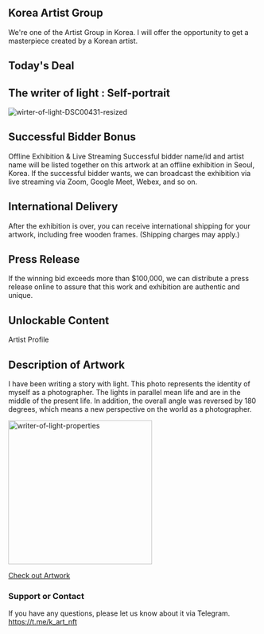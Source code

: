 ## Korea Artist Group 

We're one of the Artist Group in Korea. I will offer the opportunity to get a masterpiece created by a Korean artist.

## Today's Deal

## The writer of light : Self-portrait
<!--
![](https://github.com/k-artist/k-artist.github.io/raw/gh-pages/_media/wirter-of-light-DSC00431-resized.jpg)
-->

![wirter-of-light-DSC00431-resized](https://user-images.githubusercontent.com/80469389/110810333-0d69b180-82c9-11eb-9798-eb7f9058d1a5.png)


## Successful Bidder Bonus
Offline Exhibition & Live Streaming
Successful bidder name/id and artist name will be listed together on this artwork at an offline exhibition in Seoul, Korea. If the successful bidder wants, we can broadcast the exhibition via live streaming via Zoom, Google Meet, Webex, and so on.

## International Delivery
After the exhibition is over, you can receive international shipping for your artwork, including free wooden frames. (Shipping charges may apply.)

## Press Release
If the winning bid exceeds more than $100,000, we can distribute a press release online to assure that this work and exhibition are authentic and unique.

## Unlockable Content
Artist Profile

## Description of Artwork
I have been writing a story with light. This photo represents the identity of myself as a photographer. The lights in parallel mean life and are in the middle of the present life. In addition, the overall angle was reversed by 180 degrees, which means a new perspective on the world as a photographer.

<!--
![](https://github.com/k-artist/k-artist.github.io/raw/gh-pages/_media/writer-of-light-properties.png)
-->
<img width="289" alt="writer-of-light-properties" src="https://user-images.githubusercontent.com/80469389/110809840-9a603b00-82c8-11eb-8130-13403dad1b95.png"></img>

[Check out Artwork](https://opensea.io/assets/0x495f947276749ce646f68ac8c248420045cb7b5e/29936100893215507017609825591972490838885901444342946049702828425075247546369)

### Support or Contact
If you have any questions, please let us know about it via Telegram. <https://t.me/k_art_nft>
